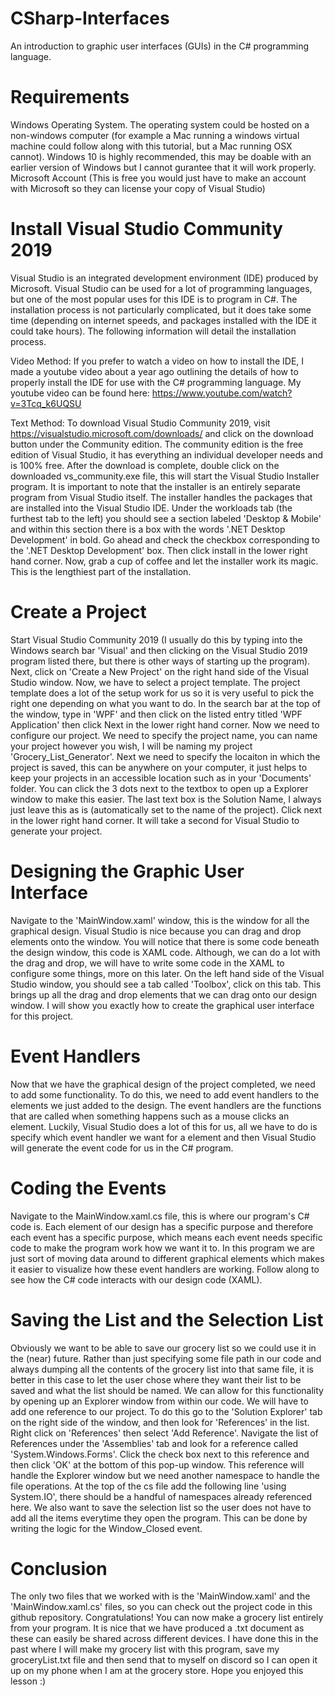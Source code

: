 # CSharp-Interfaces
An introduction to graphic user interfaces (GUIs) in the C# programming language. 

# Requirements
Windows Operating System. The operating system could be hosted on a non-windows computer (for example a Mac running a windows virtual machine could follow along with this tutorial, but a Mac running OSX cannot). Windows 10 is highly recommended, this may be doable with an earlier version of Windows but I cannot gurantee that it will work properly.
Microsoft Account (This is free you would just have to make an account with Microsoft so they can license your copy of Visual Studio)

# Install Visual Studio Community 2019
Visual Studio is an integrated development environment (IDE) produced by Microsoft. Visual Studio can be used for a lot of programming languages, but one of the most popular uses for this IDE is to program in C#. The installation process is not particularly complicated, but it does take some time (depending on internet speeds, and packages installed with the IDE it could take hours). The following information will detail the installation process.

Video Method: If you prefer to watch a video on how to install the IDE, I made a youtube video about a year ago outlining the details of how to properly install the IDE for use with the C# programming language. My youtube video can be found here: https://www.youtube.com/watch?v=3Tcq_k6UQSU

Text Method: To download Visual Studio Community 2019, visit https://visualstudio.microsoft.com/downloads/ and click on the download button under the Community edition. The community edition is the free edition of Visual Studio, it has everything an individual developer needs and is 100% free. After the download is complete, double click on the downloaded vs_community.exe file, this will start the Visual Studio Installer program. It is important to note that the installer is an entirely separate program from Visual Studio itself. The installer handles the packages that are installed into the Visual Studio IDE. Under the workloads tab (the furthest tab to the left) you should see a section labeled 'Desktop & Mobile' and within this section there is a box with the words '.NET Desktop Development' in bold. Go ahead and check the checkbox corresponding to the '.NET Desktop Development' box. Then click install in the lower right hand corner. Now, grab a cup of coffee and let the installer work its magic. This is the lengthiest part of the installation.

# Create a Project
Start Visual Studio Community 2019 (I usually do this by typing into the Windows search bar 'Visual' and then clicking on the Visual Studio 2019 program listed there, but there is other ways of starting up the program). Next, click on 'Create a New Project' on the right hand side of the Visual Studio window. Now, we have to select a project template. The project template does a lot of the setup work for us so it is very useful to pick the right one depending on what you want to do. In the search bar at the top of the window, type in 'WPF' and then click on the listed entry titled 'WPF Application' then click Next in the lower right hand corner. Now we need to configure our project. We need to specify the project name, you can name your project however you wish, I will be naming my project 'Grocery_List_Generator'. Next we need to specify the locaiton in which the project is saved, this can be anywhere on your computer, it just helps to keep your projects in an accessible location such as in your 'Documents' folder. You can click the 3 dots next to the textbox to open up a Explorer window to make this easier. The last text box is the Solution Name, I always just leave this as is (automatically set to the name of the project). Click next in the lower right hand corner. It will take a second for Visual Studio to generate your project.

# Designing the Graphic User Interface
Navigate to the 'MainWindow.xaml' window, this is the window for all the graphical design. Visual Studio is nice because you can drag and drop elements onto the window. You will notice that there is some code beneath the design window, this code is XAML code. Although, we can do a lot with the drag and drop, we will have to write some code in the XAML to configure some things, more on this later. On the left hand side of the Visual Studio window, you should see a tab called 'Toolbox', click on this tab. This brings up all the drag and drop elements that we can drag onto our design window. I will show you exactly how to create the graphical user interface for this project.

# Event Handlers
Now that we have the graphical design of the project completed, we need to add some functionality. To do this, we need to add event handlers to the elements we just added to the design. The event handlers are the functions that are called when something happens such as a mouse clicks an element. Luckily, Visual Studio does a lot of this for us, all we have to do is specify which event handler we want for a element and then Visual Studio will generate the event code for us in the C# program. 

# Coding the Events
Navigate to the MainWindow.xaml.cs file, this is where our program's C# code is. Each element of our design has a specific purpose and therefore each event has a specific purpose, which means each event needs specific code to make the program work how we want it to. In this program we are just sort of moving data around to different graphical elements which makes it easier to visualize how these event handlers are working. Follow along to see how the C# code interacts with our design code (XAML).

# Saving the List and the Selection List
Obviously we want to be able to save our grocery list so we could use it in the (near) future. Rather than just specifying some file path in our code and always dumping all the contents of the grocery list into that same file, it is better in this case to let the user chose where they want their list to be saved and what the list should be named. We can allow for this functionality by opening up an Explorer window from within our code. We will have to add one reference to our project. To do this go to the 'Solution Explorer' tab on the right side of the window, and then look for 'References' in the list. Right click on 'References' then select 'Add Reference'. Navigate the list of References under the 'Assemblies' tab and look for a reference called 'System.Windows.Forms'. Click the check box next to this reference and then click 'OK' at the bottom of this pop-up window. This reference will handle the Explorer window but we need another namespace to handle the file operations. At the top of the cs file add the following line 'using System.IO', there should be a handful of namespaces already referenced here. We also want to save the selection list so the user does not have to add all the items everytime they open the program. This can be done by writing the logic for the Window_Closed event.

# Conclusion
The only two files that we worked with is the 'MainWindow.xaml' and the 'MainWindow.xaml.cs' files, so you can check out the project code in this github repository. Congratulations! You can now make a grocery list entirely from your program. It is nice that we have produced a .txt document as these can easily be shared across different devices. I have done this in the past where I will make my grocery list with this program, save my groceryList.txt file and then send that to myself on discord so I can open it up on my phone when I am at the grocery store. Hope you enjoyed this lesson :)

